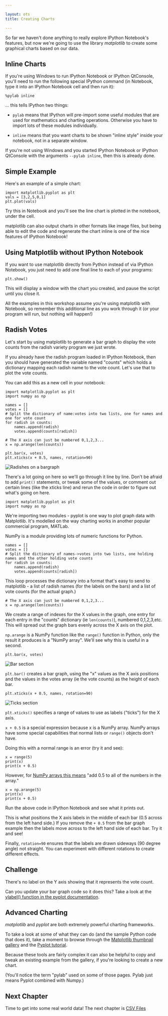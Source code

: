 ```yaml
---

layout: ots
title: Creating Charts

---
```


So far we haven't done anything to really explore IPython Notebook's features, but now we're going to use the library *matplotlib* to create some graphical charts based on our data.

## Inline Charts

If you're using Windows to run IPython Notebook or IPython QtConsole, you'll need to run the following special IPython command (in Notebook, type it into an IPython Notebook cell and then run it):

    %pylab inline

... this tells IPython two things:

* `pylab` means that IPython will pre-import some useful modules that are used for mathematics and charting operations. Otherwise you have to import lots of these modules individually.

* `inline` means that you want charts to be shown "inline style" inside your notebook, not in a separate window.

If you're not using Windows and you started IPython Notebook or IPython QtConsole with the arguments `--pylab inline`, then this is already done.

## Simple Example

Here's an example of a simple chart:

    import matplotlib.pyplot as plt
    vals = [3,2,5,0,1]
    plt.plot(vals)

Try this in Notebook and you'll see the line chart is plotted in the notebook, under the cell.

matplotlib can also output charts in other formats like image files, but being able to edit the code and regenerate the chart inline is one of the nice features of IPython Notebook!

## Using Matplotlib without IPython Notebook

If you want to use matplotlib directly from Python instead of via IPython Notebook, you just need to add one final line to each of your programs:

    plt.show()

This will display a window with the chart you created, and pause the script until you close it.

All the examples in this workshop assume you're using matplotlib with Notebook, so remember this additional line as you work through it (or your program will run, but nothing will happen!)

## Radish Votes

Let's start by using matplotlib to generate a bar graph to display the vote counts from the radish variety program we just wrote.

If you already have the radish program loaded in IPython Notebook, then you should have generated the variable named "counts" which holds a dictionary mapping each radish name to the vote count. Let's use that to plot the vote counts.

You can add this as a new cell in your notebook:

    import matplotlib.pyplot as plt
    import numpy as np
    
    names = []
    votes = []
    # Split the dictionary of name:votes into two lists, one for names and one for vote count
    for radish in counts:
        names.append(radish)
        votes.append(counts[radish])
    
    # The X axis can just be numbered 0,1,2,3...
    x = np.arange(len(counts))
    
    plt.bar(x, votes)
    plt.xticks(x + 0.5, names, rotation=90)

<img src="../images/radish_bargraph.png" alt="Radishes on a bargraph">
</img>

There's a lot going on here so we'll go through it line by line. Don't be afraid to add `print()` statements, or tweak some of the values, or comment out certain lines (like the xticks line) and rerun the code in order to figure out what's going on here.

    import matplotlib.pyplot as plt
    import numpy as np

We're importing two modules - pyplot is one way to plot graph data with Matplotlib. It's modelled on the way charting works in another popular commercial program, MATLab.

NumPy is a module providing lots of numeric functions for Python.

    names = []
    votes = []
    # Split the dictionary of names->votes into two lists, one holding names and the other holding vote counts
    for radish in counts:
        names.append(radish)
        votes.append(counts[radish])

This loop processes the dictionary into a format that's easy to send to matplotlib - a list of radish names (for the labels on the bars) and a list of vote counts (for the actual graph.)

    # The X axis can just be numbered 0,1,2,3...
    x = np.arange(len(counts))

We create a range of indexes for the X values in the graph, one entry for each entry in the "counts" dictionary (ie `len(counts)`), numbered 0,1,2,3,etc. This will spread out the graph bars evenly across the X axis on the plot.

`np.arange` is a NumPy function like the `range()` function in Python, only the result it produces is a "NumPy array". We'll see why this is useful in a second.

    plt.bar(x, votes)

<img src="../images/radish_barsection.png" alt="Bar section">
</img>

`plt.bar()` creates a bar graph, using the "x" values as the X axis positions and the values in the votes array (ie the vote counts) as the height of each bar.

    plt.xticks(x + 0.5, names, rotation=90)

<img src="../images/radish_ticks.png" alt="Ticks section">
</img>

`plt.xticks()` specifies a range of values to use as labels ("ticks") for the X axis.

`x + 0.5` is a special expression because x is a NumPy array. NumPy arrays have some special capabilities that normal lists or `range()` objects don't have. 

Doing this with a normal range is an error (try it and see):

    x = range(5)
    print(x)
    print(x + 0.5)

However, for [NumPy arrays this means](http://docs.scipy.org/doc/numpy/reference/arrays.ndarray.html#arithmetic-and-comparison-operations) "add 0.5 to all of the numbers in the array."

    x = np.arange(5)
    print(x)
    print(x + 0.5)

Run the above code in IPython Notebook and see what it prints out.

This is what positions the X axis labels in the middle of each bar (0.5 across from the left hand side.) If you remove the `+ 0.5` from the bar graph example then the labels move across to the left hand side of each bar. Try it and see!

Finally, `rotation=90` ensures that the labels are drawn sideways (90 degree angle) not straight. You can experiment with different rotations to create different effects.

## Challenge

There's no label on the Y axis showing that it represents the vote count.

Can you update your bar graph code so it does this? Take a look at the [ylabel() function in the pyplot documentation](http://matplotlib.org/api/pyplot_api.html#matplotlib.pyplot.ylabel).


## Advanced Charting

*matplotlib* and *pyplot* are both extremely powerful charting frameworks.

To take a look at some of what they can do (and the sample Python code that does it), take a moment to browse through the [Matplotlib thumbnail gallery](http://matplotlib.org/gallery.html#pylab_examples) and the [Pyplot tutorial](http://matplotlib.org/users/pyplot_tutorial.html).

Because these tools are fairly complex it can also be helpful to copy and tweak an existing example from the gallery, if you're looking to create a new chart.

(You'll notice the term "pylab" used on some of those pages. Pylab just means Pyplot combined with Numpy.)

## Next Chapter

Time to get into some real world data! The next chapter is [CSV Files](csv.html)
